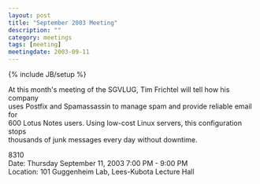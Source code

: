```yaml
---
layout: post
title: "September 2003 Meeting"
description: ""
category: meetings
tags: [meeting]
meetingdate: 2003-09-11
---
```

{% include JB/setup %}

At this month's meeting of the SGVLUG, Tim Frichtel will tell how his company  
uses Postfix and Spamassassin to manage spam and provide reliable email for    
600 Lotus Notes users. Using low-cost Linux servers, this configuration stops  
thousands of junk messages every day without downtime.                         
                                                                             
8310                                                                         
Date: Thursday September 11, 2003 7:00 PM - 9:00 PM                              
Location: 101 Guggenheim Lab, Lees-Kubota Lecture Hall      

